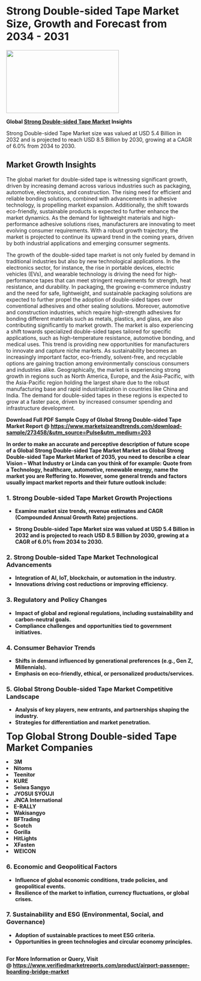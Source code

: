 <H1>Strong Double-sided Tape Market Size, Growth and Forecast from 2034 - 2031</H1><img class="aligncenter size-medium wp-image-584254" src="https://thirdeyenews.in/wp-content/uploads/2034/09/Global-Market-Research-300x168.jpeg" alt="" width="300" height="168" /><p><strong>Global&nbsp;<a href="https://www.marketsizeandtrends.com/download-sample/273458/&amp;utm_source=Pulse&amp;utm_medium=203">Strong Double-sided Tape Market</a> Insights</strong></p><p>Strong Double-sided Tape Market size was valued at USD 5.4 Billion in 2032 and is projected to reach USD 8.5 Billion by 2030, growing at a CAGR of 6.0% from 2034 to 2030.</p><p><h2>Market Growth Insights</h2> <p>The global market for double-sided tape is witnessing significant growth, driven by increasing demand across various industries such as packaging, automotive, electronics, and construction. The rising need for efficient and reliable bonding solutions, combined with advancements in adhesive technology, is propelling market expansion. Additionally, the shift towards eco-friendly, sustainable products is expected to further enhance the market dynamics. As the demand for lightweight materials and high-performance adhesive solutions rises, manufacturers are innovating to meet evolving consumer requirements. With a robust growth trajectory, the market is projected to continue its upward trend in the coming years, driven by both industrial applications and emerging consumer segments.</p> <p><strong></strong></p> <p>The growth of the double-sided tape market is not only fueled by demand in traditional industries but also by new technological applications. In the electronics sector, for instance, the rise in portable devices, electric vehicles (EVs), and wearable technology is driving the need for high-performance tapes that can meet stringent requirements for strength, heat resistance, and durability. In packaging, the growing e-commerce industry and the need for safe, lightweight, and sustainable packaging solutions are expected to further propel the adoption of double-sided tapes over conventional adhesives and other sealing solutions. Moreover, automotive and construction industries, which require high-strength adhesives for bonding different materials such as metals, plastics, and glass, are also contributing significantly to market growth. The market is also experiencing a shift towards specialized double-sided tapes tailored for specific applications, such as high-temperature resistance, automotive bonding, and medical uses. This trend is providing new opportunities for manufacturers to innovate and capture niche markets. As sustainability becomes an increasingly important factor, eco-friendly, solvent-free, and recyclable options are gaining traction among environmentally conscious consumers and industries alike. Geographically, the market is experiencing strong growth in regions such as North America, Europe, and the Asia-Pacific, with the Asia-Pacific region holding the largest share due to the robust manufacturing base and rapid industrialization in countries like China and India. The demand for double-sided tapes in these regions is expected to grow at a faster pace, driven by increased consumer spending and infrastructure development. <p><strong></p><p><span class=""><strong>Download Full PDF Sample Copy of Global Strong Double-sided Tape Market Report</strong> @ <a href="https://www.marketsizeandtrends.com/download-sample/273458/&amp;utm_source=Pulse&amp;utm_medium=203" target="_blank">https://www.marketsizeandtrends.com/download-sample/273458/&amp;utm_source=Pulse&amp;utm_medium=203</a></span></p><p>In order to make an accurate and perceptive description of future scope of a Global&nbsp;Strong Double-sided Tape Market Market as Global&nbsp;Strong Double-sided Tape Market Market of 2035, you need to describe a clear Vision &ndash; What Industry or Linda can you think of for example: Quote from a Technology, healthcare, automotive, renewable energy, name the market you are Reffering to. However, some general trends and factors usually impact market reports and their future outlook include:</p><h3>1.&nbsp;<strong>Strong Double-sided Tape Market Growth Projections</strong></h3><ul><li>Examine market size trends, revenue estimates and CAGR (Compounded Annual Growth Rate) projections.</li><li><p>Strong Double-sided Tape Market size was valued at USD 5.4 Billion in 2032 and is projected to reach USD 8.5 Billion by 2030, growing at a CAGR of 6.0% from 2034 to 2030.</p></li></ul><h3>2.&nbsp;<strong>Strong Double-sided Tape Market Technological Advancements</strong></h3><ul><li>Integration of AI, IoT, blockchain, or automation in the industry.</li><li>Innovations driving cost reductions or improving efficiency.</li></ul><h3>3.&nbsp;<strong>Regulatory and Policy Changes</strong></h3><ul><li>Impact of global and regional regulations, including sustainability and carbon-neutral goals.</li><li>Compliance challenges and opportunities tied to government initiatives.</li></ul><h3>4.&nbsp;<strong>Consumer Behavior Trends</strong></h3><ul><li>Shifts in demand influenced by generational preferences (e.g., Gen Z, Millennials).</li><li>Emphasis on eco-friendly, ethical, or personalized products/services.</li></ul><h3>5.&nbsp;<strong>Global Strong Double-sided Tape Market Competitive Landscape</strong></h3><ul><li>Analysis of key players, new entrants, and partnerships shaping the industry.</li><li>Strategies for differentiation and market penetration.</li></ul><p data-pm-slice="1 1 []"><span style="color: inherit; font-family: inherit; font-size: 25px;">Top Global Strong Double-sided Tape Market Companies</span></p><div class="" data-test-id=""><p><li>3M</li><li> Nitoms</li><li> Teenitor</li><li> KURE</li><li> Seiwa Sangyo</li><li> JYOSUI SYOUJI</li><li> JNCA International</li><li> E-RALLY</li><li> Wakisangyo</li><li> BFTrading</li><li> Scotch</li><li> Gorilla</li><li> HitLights</li><li> XFasten</li><li> WEICON</li></p></div><h3>6.&nbsp;<strong>Economic and Geopolitical Factors</strong></h3><ul><li>Influence of global economic conditions, trade policies, and geopolitical events.</li><li>Resilience of the market to inflation, currency fluctuations, or global crises.</li></ul><h3>7.&nbsp;<strong>Sustainability and ESG (Environmental, Social, and Governance)</strong></h3><ul><li>Adoption of sustainable practices to meet ESG criteria.</li><li>Opportunities in green technologies and circular economy principles.</li></ul><h2><strong style="font-size: 14px;">For More Information or Query, Visit @&nbsp;</strong><a style="background-color: #ffffff; font-size: 14px;" href="https://www.marketsizeandtrends.com/report/strong-double-sided-tape-market/" target="_blank">https://www.verifiedmarketreports.com/product/airport-passenger-boarding-bridge-market</a></h2>
